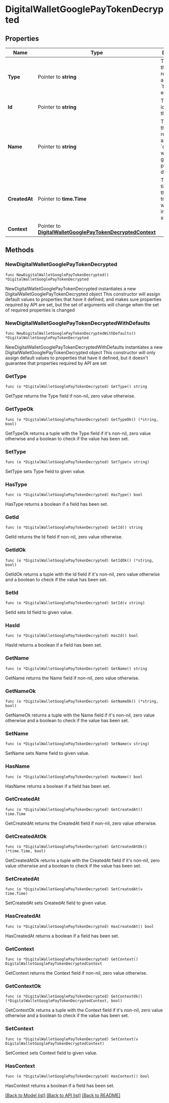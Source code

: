 # DigitalWalletGooglePayTokenDecrypted

## Properties

Name | Type | Description | Notes
------------ | ------------- | ------------- | -------------
**Type** | Pointer to **string** | The type of this resource. Is always &#x60;transaction-event&#x60;. | [optional] 
**Id** | Pointer to **string** | The unique identifier for this event. | [optional] 
**Name** | Pointer to **string** | The name of this resource. Is always &#x60;digital-wallet-google-pay-token-decrypted&#x60;. | [optional] 
**CreatedAt** | Pointer to **time.Time** | The date and time when this transaction was created in our system. | [optional] 
**Context** | Pointer to [**DigitalWalletGooglePayTokenDecryptedContext**](DigitalWalletGooglePayTokenDecryptedContext.md) |  | [optional] 

## Methods

### NewDigitalWalletGooglePayTokenDecrypted

`func NewDigitalWalletGooglePayTokenDecrypted() *DigitalWalletGooglePayTokenDecrypted`

NewDigitalWalletGooglePayTokenDecrypted instantiates a new DigitalWalletGooglePayTokenDecrypted object
This constructor will assign default values to properties that have it defined,
and makes sure properties required by API are set, but the set of arguments
will change when the set of required properties is changed

### NewDigitalWalletGooglePayTokenDecryptedWithDefaults

`func NewDigitalWalletGooglePayTokenDecryptedWithDefaults() *DigitalWalletGooglePayTokenDecrypted`

NewDigitalWalletGooglePayTokenDecryptedWithDefaults instantiates a new DigitalWalletGooglePayTokenDecrypted object
This constructor will only assign default values to properties that have it defined,
but it doesn't guarantee that properties required by API are set

### GetType

`func (o *DigitalWalletGooglePayTokenDecrypted) GetType() string`

GetType returns the Type field if non-nil, zero value otherwise.

### GetTypeOk

`func (o *DigitalWalletGooglePayTokenDecrypted) GetTypeOk() (*string, bool)`

GetTypeOk returns a tuple with the Type field if it's non-nil, zero value otherwise
and a boolean to check if the value has been set.

### SetType

`func (o *DigitalWalletGooglePayTokenDecrypted) SetType(v string)`

SetType sets Type field to given value.

### HasType

`func (o *DigitalWalletGooglePayTokenDecrypted) HasType() bool`

HasType returns a boolean if a field has been set.

### GetId

`func (o *DigitalWalletGooglePayTokenDecrypted) GetId() string`

GetId returns the Id field if non-nil, zero value otherwise.

### GetIdOk

`func (o *DigitalWalletGooglePayTokenDecrypted) GetIdOk() (*string, bool)`

GetIdOk returns a tuple with the Id field if it's non-nil, zero value otherwise
and a boolean to check if the value has been set.

### SetId

`func (o *DigitalWalletGooglePayTokenDecrypted) SetId(v string)`

SetId sets Id field to given value.

### HasId

`func (o *DigitalWalletGooglePayTokenDecrypted) HasId() bool`

HasId returns a boolean if a field has been set.

### GetName

`func (o *DigitalWalletGooglePayTokenDecrypted) GetName() string`

GetName returns the Name field if non-nil, zero value otherwise.

### GetNameOk

`func (o *DigitalWalletGooglePayTokenDecrypted) GetNameOk() (*string, bool)`

GetNameOk returns a tuple with the Name field if it's non-nil, zero value otherwise
and a boolean to check if the value has been set.

### SetName

`func (o *DigitalWalletGooglePayTokenDecrypted) SetName(v string)`

SetName sets Name field to given value.

### HasName

`func (o *DigitalWalletGooglePayTokenDecrypted) HasName() bool`

HasName returns a boolean if a field has been set.

### GetCreatedAt

`func (o *DigitalWalletGooglePayTokenDecrypted) GetCreatedAt() time.Time`

GetCreatedAt returns the CreatedAt field if non-nil, zero value otherwise.

### GetCreatedAtOk

`func (o *DigitalWalletGooglePayTokenDecrypted) GetCreatedAtOk() (*time.Time, bool)`

GetCreatedAtOk returns a tuple with the CreatedAt field if it's non-nil, zero value otherwise
and a boolean to check if the value has been set.

### SetCreatedAt

`func (o *DigitalWalletGooglePayTokenDecrypted) SetCreatedAt(v time.Time)`

SetCreatedAt sets CreatedAt field to given value.

### HasCreatedAt

`func (o *DigitalWalletGooglePayTokenDecrypted) HasCreatedAt() bool`

HasCreatedAt returns a boolean if a field has been set.

### GetContext

`func (o *DigitalWalletGooglePayTokenDecrypted) GetContext() DigitalWalletGooglePayTokenDecryptedContext`

GetContext returns the Context field if non-nil, zero value otherwise.

### GetContextOk

`func (o *DigitalWalletGooglePayTokenDecrypted) GetContextOk() (*DigitalWalletGooglePayTokenDecryptedContext, bool)`

GetContextOk returns a tuple with the Context field if it's non-nil, zero value otherwise
and a boolean to check if the value has been set.

### SetContext

`func (o *DigitalWalletGooglePayTokenDecrypted) SetContext(v DigitalWalletGooglePayTokenDecryptedContext)`

SetContext sets Context field to given value.

### HasContext

`func (o *DigitalWalletGooglePayTokenDecrypted) HasContext() bool`

HasContext returns a boolean if a field has been set.


[[Back to Model list]](../README.md#documentation-for-models) [[Back to API list]](../README.md#documentation-for-api-endpoints) [[Back to README]](../README.md)


